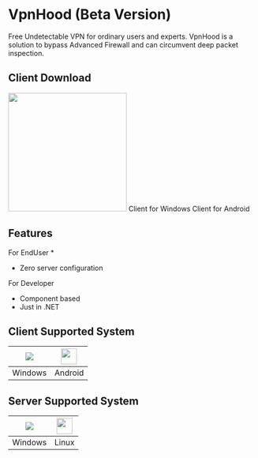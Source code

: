 # VpnHood (Beta Version)
Free Undetectable VPN for ordinary users and experts. VpnHood is a solution to bypass Advanced Firewall and can circumvent deep packet inspection.

## Client Download
<a href="https://play.google.com/store/apps/details?id=com.vpnhood.client.android"><img src="https://play.google.com/intl/en_us/badges/static/images/badges/en_badge_web_generic.png" width="240"></a>
Client for Windows
Client for Android

## Features
For EndUser
* 
* Zero server configuration

For Developer
* Component based 
* Just in .NET


## Client Supported System
<a href="#"><img src="https://www.iconfinder.com/icons/1220364/download/png/32"></a>|<a href="#"><img src="https://www.iconfinder.com/icons/2993704/download/png/32" width="32" height="32"></a>
 -- | --
Windows|Android

## Server Supported System
<a href="#"><img src="https://www.iconfinder.com/icons/1220364/download/png/32"></a>|<a href="#"><img src="https://www.iconfinder.com/icons/2993682/download/png/32" width="32" height="32"></a>
 -- | --
Windows|Linux

